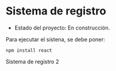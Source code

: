 <h1> Sistema de registro</h1>

- Estado del proyecto: En construcción.

Para ejecutar el sistena, se debe poner: 

`` npm install react ``

Sistema de registro 2
